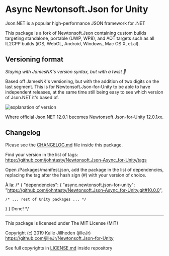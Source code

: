 # Async Newtonsoft.Json for Unity

Json.NET is a popular high-performance JSON framework for .NET

This package is a fork of Newtonsoft.Json containing custom builds targeting
standalone, portable (UWP, WP8), and AOT targets such as all IL2CPP builds
(iOS, WebGL, Android, Windows, Mac OS X, et.al).

## Versioning format

_Staying with JamesNK's version syntax, but with a twist :dizzy:_

Based off JamesNK's versioning, but with the addition of two digits on the last
segment. This is for Newtonsoft.Json-for-Unity to be able to have independent
releases, at the same time still being easy to see which version of Json.NET
it's based of.

![explanation of version][version-explanation.png]

Where official Json.NET 12.0.1 becomes Newtonsoft.Json-for-Unity 12.0.1*xx*.

## Changelog

Please see the [CHANGELOG.md][changelog.md] file inside this package.


Find your version in the list of tags: https://github.com/johntasty/Newtonsoft.Json-Async_for-Unity/tags

Open <project>/Packages/manifest.json, add the package in the list of dependencies, replacing the tag after the hash sign (#) with your version of choice.

À la:
/*
{
  "dependencies": {
    "async.newtonsoft.json-for-unity": "https://github.com/johntasty/Newtonsoft.Json-Async_for-Unity.git#10.0.0",

    /* ... rest of Unity packages ... */
  }
}
Done!
*/

---

This package is licensed under The MIT License (MIT)

Copyright (c) 2019 Kalle Jillheden (jilleJr)  
<https://github.com/jilleJr/Newtonsoft.Json-for-Unity>

See full copyrights in [LICENSE.md][license.md] inside repository

[license.md]: https://github.com/jilleJr/Newtonsoft.Json-for-Unity/blob/master/LICENSE.md
[changelog.md]: https://github.com/jilleJr/Newtonsoft.Json-for-Unity/blob/master/CHANGELOG.md
[version-explanation.png]: https://github.com/jilleJr/Newtonsoft.Json-for-Unity/raw/ce23d98230673744d73656b4c4f6bc1f9989c37a/Doc/version-explanation.png
[openupm]: https://openupm.com/packages/jillejr.newtonsoft.json-for-unity/
[openupm-icon.png]: https://github.com/jilleJr/Newtonsoft.Json-for-Unity/raw/c43046bc4763c0a5d3b0164a4f0a92e40de9d10e/Doc/icons/openupm-icon-16.png
[wiki-installation-via-openupm]: https://github.com/jilleJr/Newtonsoft.Json-for-Unity/wiki/Installation-via-OpenUPM
[wiki-installation-via-upm]: https://github.com/jilleJr/Newtonsoft.Json-for-Unity/wiki/Installation-via-UPM
[wiki-installation-via-git-in-upm]: https://github.com/jilleJr/Newtonsoft.Json-for-Unity/wiki/Installation-via-Git-in-UPM
